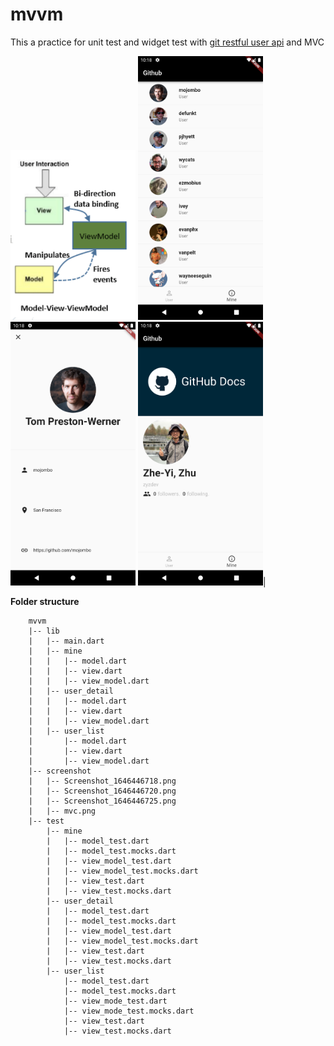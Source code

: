 # mvvm

This a practice for unit test and widget test with [git restful user api](https://docs.github.com/en/rest/reference/users#get-the-authenticated-user) and MVC

<img src="./screenshot/mvvm.png" width="200" />
<img src="./screenshot/Screenshot_1646446718.png" width="200" /> <img src="./screenshot/Screenshot_1646446720.png" width="200" /> <img src="./screenshot/Screenshot_1646446725.png" width="200" />|

**Folder structure**
```
    mvvm
    |-- lib
    |   |-- main.dart
    |   |-- mine
    |   |   |-- model.dart
    |   |   |-- view.dart
    |   |   |-- view_model.dart
    |   |-- user_detail
    |   |   |-- model.dart
    |   |   |-- view.dart
    |   |   |-- view_model.dart
    |   |-- user_list
    |       |-- model.dart
    |       |-- view.dart
    |       |-- view_model.dart
    |-- screenshot
    |   |-- Screenshot_1646446718.png
    |   |-- Screenshot_1646446720.png
    |   |-- Screenshot_1646446725.png
    |   |-- mvc.png
    |-- test
        |-- mine
        |   |-- model_test.dart
        |   |-- model_test.mocks.dart
        |   |-- view_model_test.dart
        |   |-- view_model_test.mocks.dart
        |   |-- view_test.dart
        |   |-- view_test.mocks.dart
        |-- user_detail
        |   |-- model_test.dart
        |   |-- model_test.mocks.dart
        |   |-- view_model_test.dart
        |   |-- view_model_test.mocks.dart
        |   |-- view_test.dart
        |   |-- view_test.mocks.dart
        |-- user_list
            |-- model_test.dart
            |-- model_test.mocks.dart
            |-- view_mode_test.dart
            |-- view_mode_test.mocks.dart
            |-- view_test.dart
            |-- view_test.mocks.dart
```
